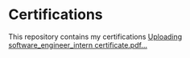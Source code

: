 # Certifications
This repository contains my certifications
[Uploading software_engineer_intern certificate.pdf…]()
